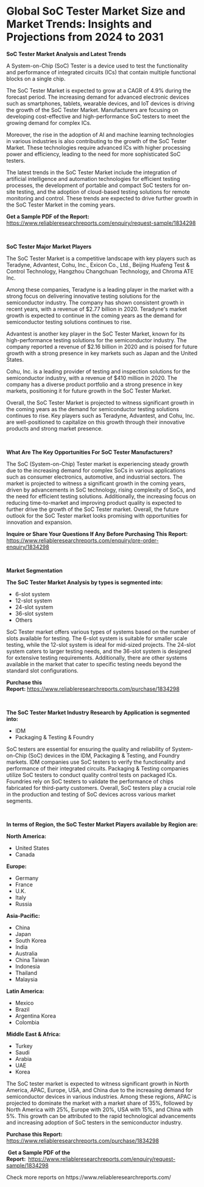 <p><h1>Global SoC Tester Market Size and Market Trends: Insights and Projections from 2024 to 2031</h1></p><p><strong>SoC Tester Market Analysis and Latest Trends</strong></p>
<p><p>A System-on-Chip (SoC) Tester is a device used to test the functionality and performance of integrated circuits (ICs) that contain multiple functional blocks on a single chip. </p><p>The SoC Tester Market is expected to grow at a CAGR of 4.9% during the forecast period. The increasing demand for advanced electronic devices such as smartphones, tablets, wearable devices, and IoT devices is driving the growth of the SoC Tester Market. Manufacturers are focusing on developing cost-effective and high-performance SoC testers to meet the growing demand for complex ICs.</p><p>Moreover, the rise in the adoption of AI and machine learning technologies in various industries is also contributing to the growth of the SoC Tester Market. These technologies require advanced ICs with higher processing power and efficiency, leading to the need for more sophisticated SoC testers.</p><p>The latest trends in the SoC Tester Market include the integration of artificial intelligence and automation technologies for efficient testing processes, the development of portable and compact SoC testers for on-site testing, and the adoption of cloud-based testing solutions for remote monitoring and control. These trends are expected to drive further growth in the SoC Tester Market in the coming years.</p></p>
<p><strong>Get a Sample PDF of the Report:&nbsp;</strong> <a href="https://www.reliableresearchreports.com/enquiry/request-sample/1834298">https://www.reliableresearchreports.com/enquiry/request-sample/1834298</a></p>
<p>&nbsp;</p>
<p><strong>SoC Tester Major Market Players</strong></p>
<p><p>The SoC Tester Market is a competitive landscape with key players such as Teradyne, Advantest, Cohu, Inc., Exicon Co., Ltd., Beijing Huafeng Test & Control Technology, Hangzhou Changchuan Technology, and Chroma ATE Inc. </p><p>Among these companies, Teradyne is a leading player in the market with a strong focus on delivering innovative testing solutions for the semiconductor industry. The company has shown consistent growth in recent years, with a revenue of $2.77 billion in 2020. Teradyne's market growth is expected to continue in the coming years as the demand for semiconductor testing solutions continues to rise.</p><p>Advantest is another key player in the SoC Tester Market, known for its high-performance testing solutions for the semiconductor industry. The company reported a revenue of $2.16 billion in 2020 and is poised for future growth with a strong presence in key markets such as Japan and the United States.</p><p>Cohu, Inc. is a leading provider of testing and inspection solutions for the semiconductor industry, with a revenue of $410 million in 2020. The company has a diverse product portfolio and a strong presence in key markets, positioning it for future growth in the SoC Tester Market.</p><p>Overall, the SoC Tester Market is projected to witness significant growth in the coming years as the demand for semiconductor testing solutions continues to rise. Key players such as Teradyne, Advantest, and Cohu, Inc. are well-positioned to capitalize on this growth through their innovative products and strong market presence.</p></p>
<p>&nbsp;</p>
<p><strong>What Are The Key Opportunities For SoC Tester Manufacturers?</strong></p>
<p><p>The SoC (System-on-Chip) Tester market is experiencing steady growth due to the increasing demand for complex SoCs in various applications such as consumer electronics, automotive, and industrial sectors. The market is projected to witness a significant growth in the coming years, driven by advancements in SoC technology, rising complexity of SoCs, and the need for efficient testing solutions. Additionally, the increasing focus on reducing time-to-market and improving product quality is expected to further drive the growth of the SoC Tester market. Overall, the future outlook for the SoC Tester market looks promising with opportunities for innovation and expansion.</p></p>
<p><strong>Inquire or Share Your Questions If Any Before Purchasing This Report:</strong> <a href="https://www.reliableresearchreports.com/enquiry/pre-order-enquiry/1834298">https://www.reliableresearchreports.com/enquiry/pre-order-enquiry/1834298</a></p>
<p>&nbsp;</p>
<p><strong>Market Segmentation</strong></p>
<p><strong>The SoC Tester Market Analysis by types is segmented into:</strong></p>
<p><ul><li>6-slot system</li><li>12-slot system</li><li>24-slot system</li><li>36-slot system</li><li>Others</li></ul></p>
<p><p>SoC Tester market offers various types of systems based on the number of slots available for testing. The 6-slot system is suitable for smaller scale testing, while the 12-slot system is ideal for mid-sized projects. The 24-slot system caters to larger testing needs, and the 36-slot system is designed for extensive testing requirements. Additionally, there are other systems available in the market that cater to specific testing needs beyond the standard slot configurations.</p></p>
<p><strong>Purchase this Report:&nbsp;</strong><a href="https://www.reliableresearchreports.com/purchase/1834298">https://www.reliableresearchreports.com/purchase/1834298</a></p>
<p>&nbsp;</p>
<p><strong>The SoC Tester Market Industry Research by Application is segmented into:</strong></p>
<p><ul><li>IDM</li><li>Packaging & Testing & Foundry</li></ul></p>
<p><p>SoC testers are essential for ensuring the quality and reliability of System-on-Chip (SoC) devices in the IDM, Packaging & Testing, and Foundry markets. IDM companies use SoC testers to verify the functionality and performance of their integrated circuits. Packaging & Testing companies utilize SoC testers to conduct quality control tests on packaged ICs. Foundries rely on SoC testers to validate the performance of chips fabricated for third-party customers. Overall, SoC testers play a crucial role in the production and testing of SoC devices across various market segments.</p></p>
<p>&nbsp;</p>
<p><strong>In terms of Region, the SoC Tester Market Players available by Region are:</strong></p>
<p>
    <p> <strong> North America: </strong>
        <ul>
            <li>United States</li>
            <li>Canada</li>
        </ul>
        </p> 
    <p> <strong> Europe: </strong>
        <ul>
            <li>Germany</li>
            <li>France</li>
            <li>U.K.</li>
            <li>Italy</li>
            <li>Russia</li>
        </ul>
        </p> 
    <p> <strong> Asia-Pacific: </strong>
        <ul>
            <li>China</li>
            <li>Japan</li>
            <li>South Korea</li>
            <li>India</li>
            <li>Australia</li>
            <li>China Taiwan</li>
            <li>Indonesia</li>
            <li>Thailand</li>
            <li>Malaysia</li>
        </ul>
        </p> 
    <p> <strong> Latin America: </strong>
        <ul>
            <li>Mexico</li>
            <li>Brazil</li>
            <li>Argentina Korea</li>
            <li>Colombia</li>
        </ul>
        </p> 
    <p> <strong> Middle East & Africa: </strong>
        <ul>
            <li>Turkey</li>
            <li>Saudi</li>
            <li>Arabia</li>
            <li>UAE</li>
            <li>Korea</li>
        </ul>
    </p>
    </p>
<p><p>The SoC tester market is expected to witness significant growth in North America, APAC, Europe, USA, and China due to the increasing demand for semiconductor devices in various industries. Among these regions, APAC is projected to dominate the market with a market share of 35%, followed by North America with 25%, Europe with 20%, USA with 15%, and China with 5%. This growth can be attributed to the rapid technological advancements and increasing adoption of SoC testers in the semiconductor industry.</p></p>
<p><strong>Purchase this Report: </strong><a href="https://www.reliableresearchreports.com/purchase/1834298">https://www.reliableresearchreports.com/purchase/1834298</a></p>
<p>&nbsp;<strong>Get a Sample PDF of the Report:&nbsp;&nbsp;</strong><a href="https://www.reliableresearchreports.com/enquiry/request-sample/1834298">https://www.reliableresearchreports.com/enquiry/request-sample/1834298</a></p>
<p><strong></strong></p>
<p>Check more reports on https://www.reliableresearchreports.com/</p>